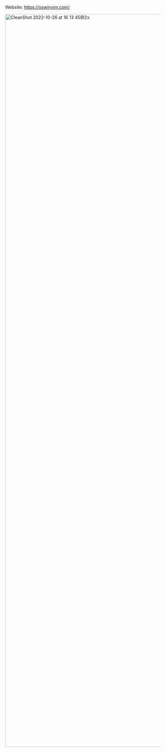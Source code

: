 Website: https://oswinyim.com/

<img width="2364" alt="CleanShot 2022-10-26 at 16 13 45@2x" src="https://user-images.githubusercontent.com/67218011/198127622-6716bfe8-9c3f-42b4-b13d-1f9caef9982d.png">

